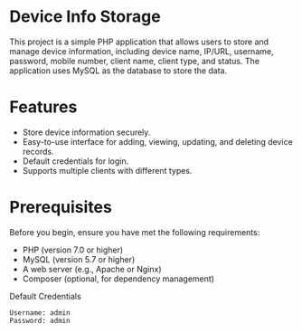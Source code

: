 # Device Info Storage

This project is a simple PHP application that allows users to store and manage device information, including device name, IP/URL, username, password, mobile number, client name, client type, and status. The application uses MySQL as the database to store the data.

# Features

- Store device information securely.
- Easy-to-use interface for adding, viewing, updating, and deleting device records.
- Default credentials for login.
- Supports multiple clients with different types.

# Prerequisites

Before you begin, ensure you have met the following requirements:

- PHP (version 7.0 or higher)
- MySQL (version 5.7 or higher)
- A web server (e.g., Apache or Nginx)
- Composer (optional, for dependency management)

Default Credentials

    Username: admin
    Password: admin

